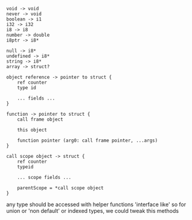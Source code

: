 ```
void -> void
never -> void
boolean -> i1
i32 -> i32
i8 -> i8
number -> double
i8ptr -> i8*

null -> i8*
undefined -> i8*
string -> i8*
array -> struct?

object reference -> pointer to struct {
    ref counter
    type id

    ... fields ...
}

function -> pointer to struct {
    call frame object

    this object

    function pointer (arg0: call frame pointer, ...args)
}

call scope object -> struct {
    ref counter
    typeid

    ... scope fields ...

    parentScope = *call scope object
}

```

any type should be accessed with helper functions 'interface like'
so for union or 'non default' or indexed types, we could tweak this methods
